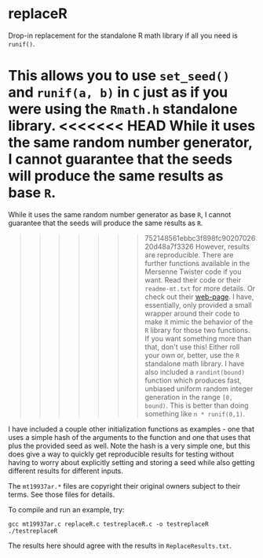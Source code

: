 # replaceR
Drop-in replacement for the standalone R math library if all you need is `runif()`.

This allows you to use `set_seed()` and `runif(a, b)` in `C` just as if you were using the `Rmath.h` standalone library.
<<<<<<< HEAD
While it uses the same random number generator, I cannot guarantee that the seeds will produce the same results as base `R`.
=======
While it uses the same random number generator as base `R`, I cannot guarantee that the seeds will produce the same results as `R`.
>>>>>>> 752148561ebbc3f898fc9020702620d48a7f3326
However, results are reproducible. There are further functions available in the Mersenne Twister code if you want.
Read their code or their `readme-mt.txt` for more details. Or check out their
[web-page](http://www.math.sci.hiroshima-u.ac.jp/~m-mat/MT/emt.html). I have, essentially, only provided
a small wrapper around their code to make it mimic the behavior of the `R` library for those two functions.
If you want something more than that, don't use this! Either roll your own or, better, use the `R` standalone math
library.
I have also included a `randint(bound)` function which produces fast, unbiased uniform random integer
generation in the range `[0, bound)`. This is better than doing something like `n * runif(0,1)`.

I have included a couple other initialization functions as examples - one that uses a simple hash of the arguments
to the function and one that uses that plus the provided seed as well. Note the hash is a very simple one,
but this does give a way to quickly get reproducible results for testing without having to worry about explicitly
setting and storing a seed while also getting different results for different inputs. 



The `mt19937ar.*` files are copyright their original owners subject to their
terms. See those files for details.

To compile and run an example, try:

    gcc mt19937ar.c replaceR.c testreplaceR.c -o testreplaceR
    ./testreplaceR

The results here should agree with the results in `ReplaceResults.txt`.
